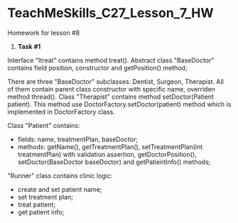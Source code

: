 # TeachMeSkills_C27_Lesson_7_HW
Homework for lesson #8

1. **Task #1**

Interface "Itreat" contains method treat().
Abstract class "BaseDoctor" contains field position, constructor and getPosition() method;

There are three "BaseDoctor" subclasses: Dentist, Surgeon, Therapist. 
All of them contain parent class constructor with specific name, overriden method thread().
Class "Therapist" contains method setDoctor(Patient patient). This method use DoctorFactory.setDoctor(patient) method 
which is implemented in DoctorFactory class. 

Class "Patient" contains: 
- fields: name, treatmentPlan, baseDoctor;
- methods: getName(), getTreatmentPlan(), setTreatmentPlan(int treatmentPlan) with validation assertion, 
  getDoctorPosition(), setDoctor(BaseDoctor baseDoctor) and getPatientInfo() methods;

"Runner" class contains clinic logic:
- create and set patient name;
- set treatment plan;
- treat patient;
- get patient info;

